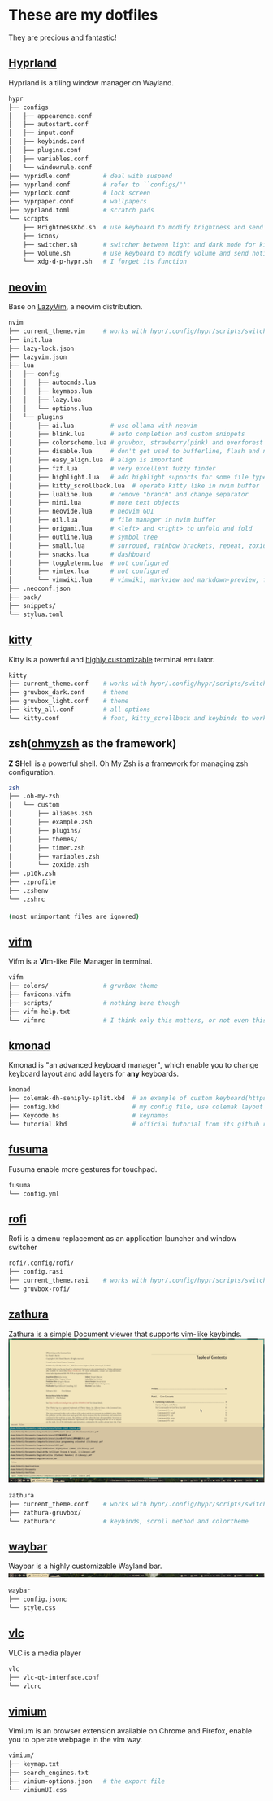<!---
vim:nospell:nowrap
--->
# These are my dotfiles
They are precious and fantastic!

## [Hyprland](https://hyprland.org)
Hyprland is a tiling window manager on Wayland.
```sh
hypr
├── configs
│   ├── appearence.conf
│   ├── autostart.conf
│   ├── input.conf
│   ├── keybinds.conf
│   ├── plugins.conf
│   ├── variables.conf
│   └── windowrule.conf
├── hypridle.conf         # deal with suspend
├── hyprland.conf         # refer to ``configs/''
├── hyprlock.conf         # lock screen
├── hyprpaper.conf        # wallpapers
├── pyprland.toml         # scratch pads
└── scripts
    ├── BrightnessKbd.sh  # use keyboard to modify brightness and send notifications
    ├── icons/
    ├── switcher.sh       # switcher between light and dark mode for kitty, nvim, rofi and zathura
    ├── Volume.sh         # use keyboard to modify volume and send notifications
    └── xdg-d-p-hypr.sh   # I forget its function
```

## [neovim](https://github.com/neovim/neovim)
Base on [LazyVim](https://lazyvim.org), a neovim distribution.
```sh
nvim
├── current_theme.vim     # works with hypr/.config/hypr/scripts/switcher.sh, in .gitignore
├── init.lua
├── lazy-lock.json
├── lazyvim.json
├── lua
│   ├── config
│   │   ├── autocmds.lua
│   │   ├── keymaps.lua
│   │   ├── lazy.lua
│   │   └── options.lua
│   └── plugins
│       ├── ai.lua          # use ollama with neovim
│       ├── blink.lua       # auto completion and custom snippets
│       ├── colorscheme.lua # gruvbox, strawberry(pink) and everforest colorscheme
│       ├── disable.lua     # don't get used to bufferline, flash and noice
│       ├── easy_align.lua  # align is important
│       ├── fzf.lua         # very excellent fuzzy finder
│       ├── highlight.lua   # add highlight supports for some file types
│       ├── kitty_scrollback.lua  # operate kitty like in nvim buffer
│       ├── lualine.lua     # remove "branch" and change separator
│       ├── mini.lua        # more text objects
│       ├── neovide.lua     # neovim GUI
│       ├── oil.lua         # file manager in nvim buffer
│       ├── origami.lua     # <left> and <right> to unfold and fold
│       ├── outline.lua     # symbol tree
│       ├── small.lua       # surround, rainbow brackets, repeat, zoxide, undotree, maximize and sideways
│       ├── snacks.lua      # dashboard
│       ├── toggleterm.lua  # not configured
│       ├── vimtex.lua      # not configured
│       └── vimwiki.lua     # vimwiki, markview and markdown-preview, for taking notes
├── .neoconf.json
├── pack/
├── snippets/
└── stylua.toml
```

## [kitty](https://sw.kovidgoyal.net/kitty)
 Kitty is a powerful and [highly customizable](https://sw.kovidgoyal.net/kitty/conf)
 terminal emulator.
```sh
kitty
├── current_theme.conf    # works with hypr/.config/hypr/scripts/switcher.sh, in .gitignore
├── gruvbox_dark.conf     # theme
├── gruvbox_light.conf    # theme
├── kitty_all.conf        # all options
└── kitty.conf            # font, kitty_scrollback and keybinds to work like tmux
```

## zsh([ohmyzsh](https://github.com/ohmyzsh/ohmyzsh) as the framework)
**Z** **SH**ell is a powerful shell. Oh My Zsh is a framework for managing zsh
configuration.
```sh
zsh
├── .oh-my-zsh
│   └── custom
│       ├── aliases.zsh
│       ├── example.zsh
│       ├── plugins/
│       ├── themes/
│       ├── timer.zsh
│       ├── variables.zsh
│       └── zoxide.zsh
├── .p10k.zsh
├── .zprofile
├── .zshenv
└── .zshrc

(most unimportant files are ignored)
```

## [vifm](https://github.com/vifm/vifm)
Vifm is a **VI**m-like **F**ile **M**anager in terminal.
```sh
vifm
├── colors/               # gruvbox theme
├── favicons.vifm
├── scripts/              # nothing here though
├── vifm-help.txt
└── vifmrc                # I think only this matters, or not even this...
```

## [kmonad](https://github.com/kmonad/kmonad)
Kmonad is "an advanced keyboard manager", which enable you to change keyboard
layout and add layers for __any__ keyboards.
```sh
kmonad
├── colemak-dh-seniply-split.kbd  # an example of custom keyboard(https://stevep99.github.io/seniply/)
├── config.kbd                    # my config file, use colemak layout and many many layers
├── Keycode.hs                    # keynames
└── tutorial.kbd                  # official tutorial from its github repo
```

## [fusuma](https://github.com/iberianpig/fusuma)
Fusuma enable more gestures for touchpad.
```sh
fusuma
└── config.yml
```

## [rofi](https://github.com/davatorium/rofi)
Rofi is a dmenu replacement as an application launcher and window switcher
```sh
rofi/.config/rofi/
├── config.rasi
├── current_theme.rasi    # works with hypr/.config/hypr/scripts/switcher.sh, in .gitignore
└── gruvbox-rofi/
```

## [zathura](https://github.com/pwmt/zathura)
Zathura is a simple Document viewer that supports vim-like keybinds.
![preview](.zathura.png)
```sh
zathura
├── current_theme.conf    # works with hypr/.config/hypr/scripts/switcher.sh, in .gitignore
├── zathura-gruvbox/
└── zathurarc             # keybinds, scroll method and colortheme
```

## [waybar](https://github.com/Alexays/Waybar)
Waybar is a highly customizable Wayland bar.
![preview](.waybar.png)
```sh
waybar
├── config.jsonc
└── style.css
```

## [vlc](https://www.videolan.org/vlc/)
VLC is a media player
```sh
vlc
├── vlc-qt-interface.conf
└── vlcrc
```

## [vimium](https://github.com/philc/vimium)
Vimium is an browser extension available on Chrome and Firefox, enable you to
operate webpage in the vim way.
```sh
vimium/
├── keymap.txt
├── search_engines.txt
├── vimium-options.json   # the export file
└── vimiumUI.css
```
